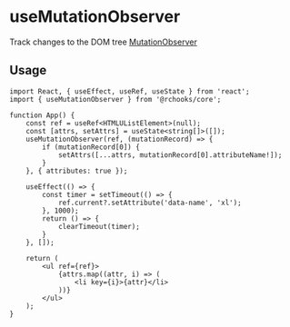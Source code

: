 # useMutationObserver

Track changes to the DOM tree [MutationObserver](https://developer.mozilla.org/en-US/docs/Web/API/MutationObserver)

## Usage

```tsx
import React, { useEffect, useRef, useState } from 'react';
import { useMutationObserver } from '@rchooks/core';

function App() {
    const ref = useRef<HTMLUListElement>(null);
    const [attrs, setAttrs] = useState<string[]>([]);
    useMutationObserver(ref, (mutationRecord) => {
        if (mutationRecord[0]) {
            setAttrs([...attrs, mutationRecord[0].attributeName!]);
        }
    }, { attributes: true });

    useEffect(() => {
        const timer = setTimeout(() => {
            ref.current?.setAttribute('data-name', 'xl');
        }, 1000);
        return () => {
            clearTimeout(timer);
        }
    }, []);

    return (
        <ul ref={ref}>
            {attrs.map((attr, i) => (
                <li key={i}>{attr}</li>
            ))}
        </ul>
    );
}
```